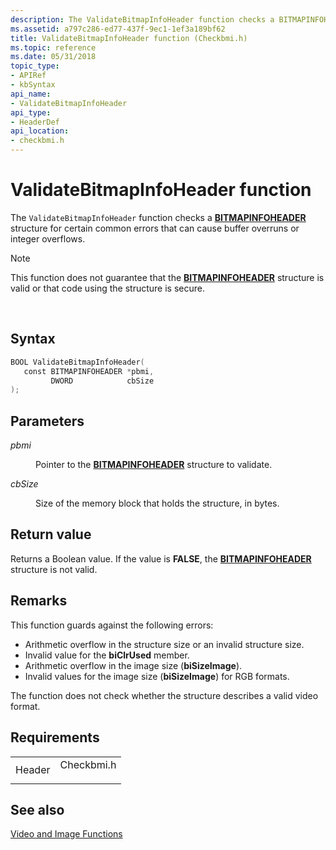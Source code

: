 ```yaml
---
description: The ValidateBitmapInfoHeader function checks a BITMAPINFOHEADER structure for certain common errors that can cause buffer overruns or integer overflows.
ms.assetid: a797c286-ed77-437f-9ec1-1ef3a189bf62
title: ValidateBitmapInfoHeader function (Checkbmi.h)
ms.topic: reference
ms.date: 05/31/2018
topic_type: 
- APIRef
- kbSyntax
api_name: 
- ValidateBitmapInfoHeader
api_type: 
- HeaderDef
api_location: 
- checkbmi.h
---
```


# ValidateBitmapInfoHeader function

The `ValidateBitmapInfoHeader` function checks a [**BITMAPINFOHEADER**](/windows/win32/api/wingdi/ns-wingdi-bitmapinfoheader) structure for certain common errors that can cause buffer overruns or integer overflows.

> [!Note]  
> This function does not guarantee that the [**BITMAPINFOHEADER**](/windows/win32/api/wingdi/ns-wingdi-bitmapinfoheader) structure is valid or that code using the structure is secure.

 

## Syntax


```C++
BOOL ValidateBitmapInfoHeader(
   const BITMAPINFOHEADER *pbmi,
         DWORD            cbSize
);
```



## Parameters

<dl> <dt>

*pbmi* 
</dt> <dd>

Pointer to the [**BITMAPINFOHEADER**](/windows/win32/api/wingdi/ns-wingdi-bitmapinfoheader) structure to validate.

</dd> <dt>

*cbSize* 
</dt> <dd>

Size of the memory block that holds the structure, in bytes.

</dd> </dl>

## Return value

Returns a Boolean value. If the value is **FALSE**, the [**BITMAPINFOHEADER**](/windows/win32/api/wingdi/ns-wingdi-bitmapinfoheader) structure is not valid.

## Remarks

This function guards against the following errors:

-   Arithmetic overflow in the structure size or an invalid structure size.
-   Invalid value for the **biClrUsed** member.
-   Arithmetic overflow in the image size (**biSizeImage**).
-   Invalid values for the image size (**biSizeImage**) for RGB formats.

The function does not check whether the structure describes a valid video format.

## Requirements



|                   |                                                                                       |
|-------------------|---------------------------------------------------------------------------------------|
| Header<br/> | <dl> <dt>Checkbmi.h</dt> </dl> |



## See also

<dl> <dt>

[Video and Image Functions](video-and-image-functions.md)
</dt> </dl>

 

 





